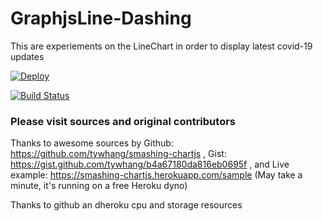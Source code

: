 GraphjsLine-Dashing
=================

This are experiements on the LineChart in order to display latest covid-19 updates 

[![Deploy](https://www.herokucdn.com/deploy/button.png)](https://heroku.com/deploy?template=https://github.com/infchg/cor19)

[![Build Status](https://travis-ci.org/infchg/cor19.svg?branch=master)](https://travis-ci.org/infchg/cor19)

### Please visit sources and original contributors
Thanks to awesome sources by Github: https://github.com/tywhang/smashing-chartjs , Gist: https://gist.github.com/tywhang/b4a67180da816eb0695f , and 
Live example: https://smashing-chartjs.herokuapp.com/sample (May take a minute, it's running on a free Heroku dyno)


Thanks to github an dheroku cpu and storage resources
